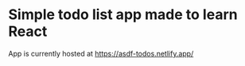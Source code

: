# Simple todo list app made to learn React
App is currently hosted at https://asdf-todos.netlify.app/
